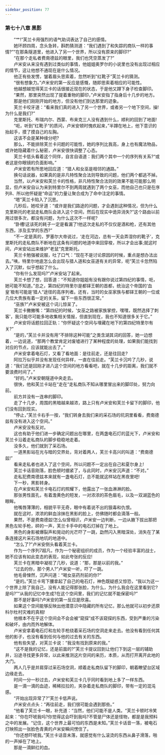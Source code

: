 ```yaml
---
sidebar_position: 77
---
```

### 第七十八章 黑影  


　　“艹!”芙兰卡用强烈的语气助词表达了自己的感情。  
　　她环顾四周，念头急转，斟酌猜测道：“我们遇到了和失踪的商队一样的事情?”“在那条隧道里，他进入了另一个世界，所以没有原来的脚印?”  
　　“在那个走私者费南德兹的眼里，我们也凭空蒸发了?”  
　　卢米安从来没有遇到过类似的事情，他姐姐奥罗尔的小说里也没有出现过相应的情节，这让他想不通现在是什么情况。  
　　他正有些发愣，皱着眉头思索着，忽然听到“红靴子”芙兰卡的猜测。  
　　“很有想象力。”卢米安的第一反应是感慨，随即思索着相应的可能性。  
　　他越想越觉得芙兰卡的话很接近现在的状态，于是他又蹲下身子检查脚印。  
　　“果然，那里突然出现了提着重物的脚印，”卢米安指了指身后十几步的地方。  
　　那是他们刚刚开始的地方，但没有他们到达那里的迹象。  
　　芙兰卡咬牙道：“看来我们真的进入了另一个世界，或者另一个地下空间，操!为什么是我们?”  
　　克里斯托、布瑞内尔、西蒙、布来克三人没有遇到什么，顺利的回到了地面!  
　　“呃，听到”红靴子“的质问，卢米安顿时愧疚起来，”半蹲在地上，他下意识的抬起手，摸了摸自己的左胸。  
　　这该不会是某种缘分吧?  
　　那么，不能排除芙兰卡问题的可能性，她的序列比我高，身上也有魔法物品，或许她隐藏着什么秘密，卢米安很快调整了心态。  
　　芙兰卡低头看着这个同伴，自言自语道：我们两个其中一个的序列有关系?“或者这是你眼镜的负面影响。”  
　　卢米安若有所思地回应道：“猎人和女巫是相邻的通路。”  
　　换句话说器，如果真的是非凡特性聚合法则导致的问题，他们两个都逃不掉。  
　　当然，以卢米安和芙兰卡的性格，非凡特性聚合法则的效果不能可能那么明显，但卢米安自认为来到特里尔不到两周就遇到了两个女巫，而他自己也只是在序列8、所以他怀疑是“命运”的力量让聚合成为了命中注定的事情。  
　　“嗯”芙兰卡陷入了沉思。  
　　几秒后，她咬牙道：“或许是我们路途的问题，才会遇到这种情况，但为什么克里斯托的老鼠走私商队会进入这个空间，然后在现实中诡异消失?”这个路由以前用过很多次，都没有问题，为什么这次不一样呢?  
　　“卧槽!这该死的耗子一定是看漏了!他这次走私的不仅仅是酒和枪，还有其他东西，涉及玄学的东西?”  
　　“不一定是真的，罗塞尔大帝说过，‘走在河边，总有一天会弄湿你的靴子’，克里斯托的走私商队不断地在这条有问题的地道中来回穿梭，所以才会出事;就这时间，卢米安站出来维护”老鼠“克里斯托。  
　　芙兰卡勉强被说服，吐了口气：“现在不是讨论原因的时候，重点是想办法出去。”咦，特里尔地底怎么会出现与猎人道和女巫道有关的异常，呃“芙兰卡忽然陷入了沉默，似乎想起了什么。  
　　“你有什么发现吗?”卢米安站了起来。  
　　芙兰卡想了想，回答道：“不知道你姐姐有没有跟你说过第四纪的事情，呃，她可能不知道。”总之，第四纪的特里尔是都铎王朝的首都，统治这个帝国的‘血皇’极有可能是‘猎人“途径的高序列者。还有，当时的女巫家族与都铎王朝的一位或几位大贵族有着一定的关系，留下一些东西很正常。”  
　　“巫族?”卢米安被这个词儿惊呆了。  
　　芙兰卡撇撇嘴：“第四纪的时候，‘女巫之路被家族掌控，嘿嘿，既然选择了刺客’，我只能尽可能多地收集相关情报，但直到现在，我也不知道很多关于它。”  
　　卢米安将话题拉回正轨：“你怀疑这个空间与埋藏在地下的第四纪特里尔有关?”  
　　“是的，”芙兰卡并没有用“不排除这种可能”之类含湖其词的回答，她一边想着，一边说道，“那两个教堂肯定对废墟进行了某种程度的处理，如果我们能找到对应的节点，应该就能出去了。”  
　　卢米安拿着电石灯，又看了看地面：是往前走，还是往回走?  
　　阿拉万似乎并没有发现任何异样，一直在往前走。“芙兰卡沉吟了几秒，说道：“我们还是回刚才进八这个空间的地方看看吧，就在十几步的距离，我们就不要浪费时间了。”  
　　“好的。”卢米安朝隧道中央走去。  
　　很快，他和芙兰卡站在“走在“走私商队不知从哪里冒出来的脚印处，努力向前。  
　　前方并没有一连串的脚印。  
　　走了十几步，周围的黑暗越来越浓，路上只有卢米安和芙兰卡留下的脚印，他们没有回到现实。  
　　“停止，”芙兰卡右手一按，“我们转身去我们来的采石场的坑洞里看看，费南德兹有没有进入这个空间。”  
　　卢米安没有反对。  
　　这也有助于他们进一步确定问题出在哪里，在两盏电石灯的蓝光下，卢米安和芙兰卡沿着走私商队的脚步稳稳地走着。  
　　没多久，他们就到了采石场。  
　　一道黑影站在光与暗的交界处，背对着两人，芙兰卡高兴的叫道：“费南德兹!”  
　　看来走私者也进入了这个空间，所以问题不一定出在自己和夏尔身上!  
　　芙兰卡话音刚落，脸色顿时绷紧了，与此同时，卢米安沉声道：“不对。”  
　　走私犯费南德兹本来就有一盏电石灯，总不能就这样站在黑夜里吧!  
　　下一秒，黑影转身。  
　　在卢米安和芙兰卡电石灯的照耀下，他露出了一张血淋淋的脸。  
　　那张男性面孔，有着澹黄色的短发，一对浓浓的茶色眉毛，以及一双湖蓝色的眼眸。  
　　他嘴唇薄薄的，相貌平平无奇，眼中有着说不出的狠毒和仇恨。  
　　就在这时，浓浓的鲜血涂抹在黑影的脸上，仿佛随时都会滴落一般。  
　　果然，不是费南德兹!怎么似曾相识，卢米安一边判断，一边从腋下拔出那把黑色左轮手枪，砰的一声，芙兰卡手中的电石灯掉在了地上。  
　　黑色的身影被爆裂声和晃动的光芒吓了一跳，勐然闪入黑暗深处，消失在了某条连接这片采石场地坑的地道中。  
　　“怎么了?”卢米安侧头看着芙兰卡。  
　　作为一个序列7超凡，作为一个秘密组织的成员，作为一个经验丰富的战士，她不应该有如此变态的表现，如此夸张的反应!  
　　芙兰卡在黑暗中凝视了几秒，说道：“那，那是以前的我。”  
　　“过去的你，那个男人?”卢米安一听，吓了一跳。  
　　他毛骨悚然，沉声问道：“喝女巫药剂前的你?”  
　　“是的。”芙兰卡弯下腰拿起了自己的电石灯，神色既疑惑又惊恐，“我以为这一个世界上除了我自己，没有人能记得那张脸，为什么，为什么我会在这里看到它?是吗?”“从我的记忆中生成?在这个空间里，我们的记忆就不能保密吗?”  
　　那不是好事吗?卢米安的第一反应是欣喜。  
　　如果这个空间能够反映出他潜意识中隐藏的所有记忆，那么他就可以初步还原科尔杜村灾难的真相!  
　　他根本不在乎这个空间会不会会被“窥探”成不该窥探的东西，受到严重的污染和破坏，由内而外地解体。  
　　卢米安拿着电石灯和左轮手枪绕着采石场的空洞走来走去。他没有看到任何其他的影子，也没有看到任何与他的过去有关的东西。  
　　他有些失望，对芙兰卡说：“我没有找到原来的我。”  
　　“这不是我的记忆，还是前面的?”芙兰卡提议回到让他们下到这一层的辅助井，沿途寻找更多异常，以此来推测这片空间的来历，本质，从而打开离开此地的大门。  
　　两人几乎是并肩穿过采石场空洞，顺着走私商队留下的脚印，朝着瞭望台区域边缘走去。  
　　时间一分一秒过去，卢米安和芙兰卡几乎同时看到地上多了一样东西。  
　　是一滴一滴的血迹，稀稀拉拉的，夹杂着走私商队的脚印，带有一定的混沌感。  
　　“开始出现异常了?”芙兰卡低声说。  
　　卢米安点点头：“再往前走，我们很可能会遇到那些。”  
　　“他看了芙兰卡一眼，补充道：“当然，他们可能不是人类。“芙兰卡顿时冷笑起来：“你在吓唬我吗?你觉得这会吓到我吗?不管是尸体还是怪物，都是是我预料之中的发展。“记住，这个世界上最可怕的东西是未知。”芙兰卡话音一落，被电石灯映照出一张脸色青黄的卢米安瞬间愣住了。  
　　“你还想吓唬我。”芙兰卡话音未落，就感觉有什么滚烫的东西从鼻子滑落，啪的一声掉在了地上。  
　　那是一滴鲜红的血。  
